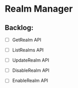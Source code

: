 # Realm Manager

## Backlog:
- [ ] GetRealm API
- [ ] ListRealms API
- [ ] UpdateRealm API
- [ ] DisableRealm API
- [ ] EnableRealm API

